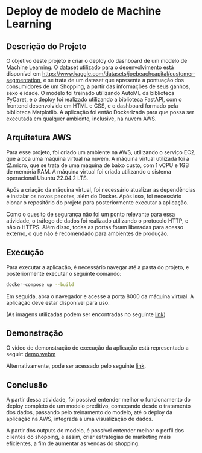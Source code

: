 # Deploy de modelo de Machine Learning

## Descrição do Projeto

O objetivo deste projeto é criar o deploy do dashboard de um modelo de Machine Learning. O dataset utilizado para o desenvolvimento está disponível em <https://www.kaggle.com/datasets/joebeachcapital/customer-segmentation>, e se trata de um dataset que apresenta a pontuação dos consumidores de um Shopping, a partir das informações de seus ganhos, sexo e idade. O modelo foi treinado utilizando AutoML da biblioteca PyCaret, e o deploy foi realizado utilizando a biblioteca FastAPI, com o frontend desenvolvido em HTML e CSS, e o dashboard formado pela biblioteca Matplotlib. A aplicação foi então Dockerizada para que possa ser executada em qualquer ambiente, inclusive, na nuvem AWS.

## Arquitetura AWS

Para esse projeto, foi criado um ambiente na AWS, utilizando o serviço EC2, que aloca uma máquina virtual na nuvem. A máquina virtual utilizada foi a t2.micro, que se trata de uma máquina de baixo custo, com 1 vCPU e 1GB de memória RAM. A máquina virtual foi criada utilizando o sistema operacional Ubuntu 22.04.2 LTS.

Após a criação da máquina virtual, foi necessário atualizar as dependências e instalar os novos pacotes, além do Docker. Após isso, foi necessário clonar o repositório do projeto para posteriormente executar a aplicação.

Como o quesito de segurança não foi um ponto relevante para essa atividade, o tráfego de dados foi realizado utilizando o protocolo HTTP, e não o HTTPS. Além disso, todas as portas foram liberadas para acesso externo, o que não é recomendado para ambientes de produção.

## Execução

Para executar a aplicação, é necessário navegar até a pasta do projeto, e posteriormente executar o seguinte comando:

```bash
docker-compose up --build
```

Em seguida, abra o navegador e acesse a porta 8000 da máquina virtual. A aplicação deve estar disponível para uso.

(As imagens utilizadas podem ser encontradas no seguinte [link](<https://hub.docker.com/u/pablorlv>))

## Demonstração

O vídeo de demonstração de execução da aplicação está representado a seguir:
[demo.webm](https://github.com/Pablo-RLV/Inteli-M7-T2/assets/99209107/4b1fa1cc-4f1e-4660-b68a-dd3d9af7ecb4)

Alternativamente, pode ser acessado pelo seguinte [link](<https://youtu.be/zPrpcYPTaQY>).

## Conclusão

A partir dessa atividade, foi possível entender melhor o funcionamento do deploy completo de um modelo preditivo, começando desde o tratamento dos dados, passando pelo treinamento do modelo, até o deploy da aplicação na AWS, integrada a uma visualização de dados.

A partir dos outputs do modelo, é possível entender melhor o perfil dos clientes do shopping, e assim, criar estratégias de marketing mais eficientes, a fim de aumentar as vendas do shopping.
